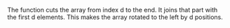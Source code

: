 The function cuts the array from index d to the end.
It joins that part with the first d elements.
This makes the array rotated to the left by d positions.
